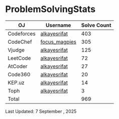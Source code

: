 # ProblemSolvingStats


| OJ | Username | Solve Count |
| -- | -------- | ----------- |
| Codeforces | [alkayesrifat](https://codeforces.com/profile/alkayesrifat) | 403 |
| CodeChef | [focus_magpies](https://www.codechef.com/users/focus_magpies) | 305 |
| Vjudge | [alkayesrifat](https://vjudge.net/user/alkayesrifat) | 125 |
| LeetCode | [alkayesrifat](https://leetcode.com/u/alkayesrifat/) | 72 |
| AtCoder | [alkayesrifat](https://atcoder.jp/users/alkayesrifat) | 27 |
| Code360 | [alkayesrifat](https://www.naukri.com/code360/profile/alkayesrifat) | 20 |
| KEP.uz | [alkayesrifat](https://kep.uz/users/user/alkayesrifat) | 14 |
| Toph | [alkayesrifat](https://toph.co/u/alkayesrifat) | 3 |
| Total | | 969 |

Last Updated: 7 September , 2025

